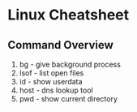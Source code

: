 # Linux Cheatsheet

## Command Overview
1. bg - give background process
2. lsof - list open files
3. id - show userdata
4. host - dns lookup tool
5. pwd - show current directory
